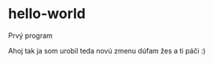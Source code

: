 hello-world
===========

Prvý program

Ahoj tak ja som urobil teda novú zmenu dúfam žes a ti páči :)
